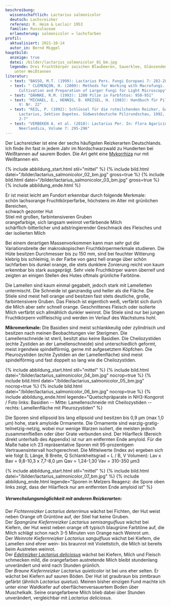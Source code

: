 ```yaml
---
beschreibung:
  wissenschaftlich: Lactarius salmonicolor
  deutsch: Lachsreizker
  referenz: R. Heim & Leclair 1953
  familie: Russulaceae
  erlaeuterung: salmonicolor = lachsfarben
profil:
  aktualisiert: 2021-10-14
  autor_in: Bernd Miggel
hauptbild:
  anzeige: true
  datei: /bilder/lactarius_salmonicolor_01_bm.jpg
  legende: Drei Fruchtkörper zwischen Blaubeeren, Sauerklee, Glänzendem Etagenmoos
    unter Weißtannen
literatur:
  - text: "BASSO, M.T. (1999): Lactarius Pers. Fungi Europaei 7: 282-287"
  - text: " CLÉMENÇON, H. (2009): Methods for Working with Macrofungi. Laboratory,
      Cultivation and Preparation of Larger Fungi for Light Microscopy"
  - text: "DÄHNKE, R.M. (1993): 1200 Pilze in Farbfotos: 950-951"
  - text: "MICHAEL, E., HENNIG, B. KREISEL, H. (1983): Handbuch für Pilzfreunde Band
      V: Nr. 22"
  - text: "REIL, P. (1992): Schlüssel für die rotmilchenden Reizker, Gattung
      Lactarius, Sektion Dapetes. Südwestdeutsche Pilzrundschau, 1992, Heft 1:
      2-7"
  - text: "VERBEKEN A. et al. (2018): Lactarius Per. In: Flora Agaricina
      Neerlandica, Volume 7: 295-296"
---
```

Der Lachsreizker ist eine der sechs häufigsten Reizkerarten Deutschlands. Ich finde ihn fast in jedem Jahr im Nordschwarzwald zu Hunderten bei Weißtannen auf saurem Boden. Die Art geht eine [Mykorrhiza](Mykorrhiza "Glossar") nur mit Weißtannen ein.

{% include abbildung_start.html stil="mittel" %}
{% include bild.html datei="/bilder/lactarius_salmonicolor_02_bm.jpg" gross=true %}
{% include bild.html datei="/bilder/lactarius_salmonicolor_03_bm.jpg" gross=true %}
{% include abbildung_ende.html %}

Er ist meist leicht am Fundort erkennbar durch folgende Merkmale:\
schön lachsorange Fruchtkörperfarbe, höchstens im Alter mit grünlichen Bereichen,\
schwach gezonter Hut\
Stiel mit großen, farbintensiveren Gruben\
orangefarbige, sich langsam weinrot verfärbende Milch\
schärflich-bitterlicher und adstringierender Geschmack des Fleisches und der isolierten Milch

Bei einem derartigen Massenvorkommen kann man sehr gut die Variationsbreite der makroskopischen Fruchtkörpermerkmale studieren. Die Hüte besitzen Durchmesser bis zu 150 mm, sind bei feuchter Witterung klebrig bis schleimig, in der Farbe von ganz hell orange über schön lachfarben bis dunkel orange, die stets dunklere Zonierung reicht von kaum erkennbar bis stark ausgeprägt. Sehr viele Fruchtkörper waren überreif und zeigten an einigen Stellen des Hutes oftmals grünliche Farbtöne.

Die Lamellen sind kaum einmal gegabelt, jedoch stark mit Lamelletten untermischt. Die Schneide ist ganzrandig und heller als die Fläche. Die Stiele sind meist hell orange und besitzen fast stets deutliche, große, farbintensivere Gruben. Das Fleisch ist eigentlich weiß, verfärbt sich durch die Milch aber sehr schnell orange. Geschnittenes Fleisch oder isolierte Milch verfärbt sich allmählich dunkler weinrot. Die Stiele sind nur bei jungen Fruchtkörpern vollfleischig und werden im Verlauf des Wachstums hohl.

**Mikromerkmale:** Die Basidien sind meist schlankkeulig oder zylindrisch und besitzen nach meinen Beobachtungen vier Sterigmen. Die Lamellenschneide ist steril, besitzt also keine Basidien. Die Cheilozystiden (echte Zystiden an der Lamellenschneide) sind unterschiedlich geformt, meist irgendwie spindelförmig, gerne mit aufgesetztem Köpfchen. Die Pleurozystiden (echte Zystiden an der Lamellenfläche) sind meist spindelförmig und fast doppelt so lang wie die Cheilozystiden.

{% include abbildung_start.html stil="mittel" %}
{% include bild.html datei="/bilder/lactarius_salmonicolor_04_bm.jpg" nocrop=true %}
{% include bild.html datei="/bilder/lactarius_salmonicolor_05_bm.jpg" nocrop=true %}
{% include bild.html datei="/bilder/lactarius_salmonicolor_06_bm.jpg" nocrop=true %}
{% include abbildung_ende.html legende="Quetschpräparate in NH3-Kongorot / Foto links: Basidien -- Mitte: Lamellenschneide mit Cheilozystiden -- rechts: Lamellenfläche mit Pleurozystiden" %}

Die Sporen sind ellipsoid bis lang ellipsoid und besitzen bis 0,9 µm (max 1,0 µm) hohe, stark amyloide Ormanente. Die Ornamente sind warzig-gratig-teilnetzig-netzig, wobei mur wenige Warzen isoliert, die meisten jedoch zusammenfließen oder über Grate verbunden sind. Der Hilarfleck (Bereich direkt unterhalb des Appendix) ist nur am entfernten Ende amyloid. Für die Maße habe ich 23 repräsentative Sporen mit 95-prozentigem Vertrauensintervall hochgerechnet. Die Mittelwerte (Index av) ergeben sich wie folgt (L Länge, B Breite, Q Schlankheitsgrad = L / B, V Volumen): Lav x Bav = 9,8-10,3 x 7,7-8,0 µm     Qav = 1,24-1,30     Vav = 310-350 µm3

{% include abbildung_start.html stil="mittel" %}
{% include bild.html datei="/bilder/lactarius_salmonicolor_07_bm.jpg" %}
{% include abbildung_ende.html legende="Sporen in Melzers Reagenz: die Spore oben links zeigt, dass der Hilarfleck nur am entfernten Ende amyloid ist" %}

##### Verwechslungsmöglichkeit mit anderen Reizkerarten:

Der *Fichtenreizker Lactarius deterrimus* wächst bei Fichten, der Hut weist neben Orange oft Grüntöne auf, der Stiel hat keine Gruben.\
Der *Spangrüne Kiefernreizker Lactarius semisanguifluus* wächst bei Kiefern, der Hut weist neben orange oft typisch blaugrüne Farbtöne auf, die Milch schlägt schon nach 3-5 Minuten von Orange nach Weinrot um.\
Der *Weinrote Kiefernreizker Lactarius sanguifluus* wächst bei Kiefern, die Lamellen sind ehrer wein- bis braunrot mit Violettstich, die Milch ist bereits beim Austreten weinrot.\
Der *[Edelreizker Lactarius deliciosus](/pilze/lactarius-deliciosus-edelreizker)* wächst bei Kiefern, Milch und Fleisch schmecken mild, die orangefarben austretende Milch bleibt stundenlang unverändert und wird nach Stunden grünlich.\
Der *Braune Kiefernreizker Lactarius quieticolor* ist bei uns eher selten. Er wächst bei Kiefern auf sauren Böden. Der Hut ist graubraun bis zimtbraun gefärbt (ähnlich *Lactarius quietus*). Meinen bisher einzigen Fund machte ich unter einer Waldkiefer auf oberflächenversauertem Boden über Muschelkalk. Seine orangefarbene Milch blieb dabei über Stunden unverändert, vergleichbar mit *Lactarius deliciosus*.